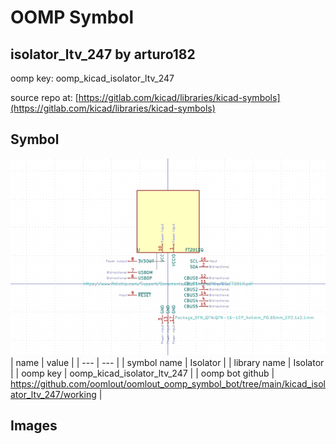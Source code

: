 # OOMP Symbol  
## isolator_ltv_247  by arturo182  
  
oomp key: oomp_kicad_isolator_ltv_247  
  
source repo at: [https://gitlab.com/kicad/libraries/kicad-symbols](https://gitlab.com/kicad/libraries/kicad-symbols)  
## Symbol  
  
[![working.png](working_600.png)](working.png)  
| name | value | 
| --- | --- | 
| symbol name | Isolator | 
| library name | Isolator | 
| oomp key | oomp_kicad_isolator_ltv_247 | 
| oomp bot github | https://github.com/oomlout/oomlout_oomp_symbol_bot/tree/main/kicad_isolator_ltv_247/working | 
## Images  

